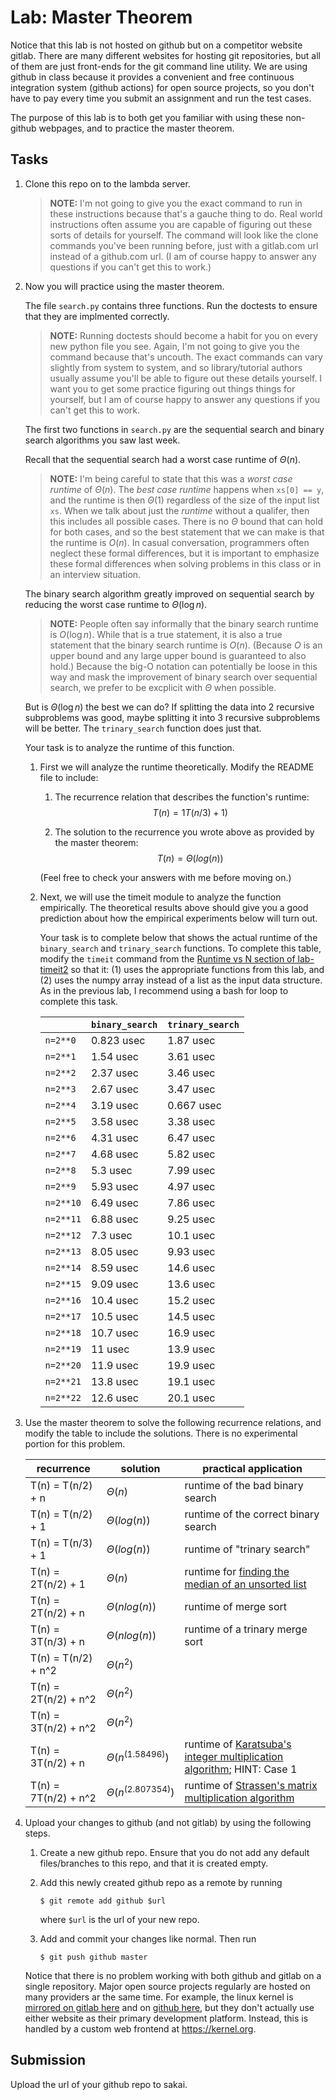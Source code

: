 # Lab: Master Theorem

Notice that this lab is not hosted on github but on a competitor website gitlab.
There are many different websites for hosting git repositories,
but all of them are just front-ends for the git command line utility.
We are using github in class because it provides a convenient and free continuous integration system (github actions) for open source projects,
so you don't have to pay every time you submit an assignment and run the test cases.

The purpose of this lab is to both get you familiar with using these non-github webpages, and to practice the master theorem.

## Tasks

1. Clone this repo on to the lambda server.

    > **NOTE:**
    > I'm not going to give you the exact command to run in these instructions because that's a gauche thing to do.
    > Real world instructions often assume you are capable of figuring out these sorts of details for yourself.
    > The command will look like the clone commands you've been running before, just with a gitlab.com url instead of a github.com url.
    > (I am of course happy to answer any questions if you can't get this to work.)

1. Now you will practice using the master theorem.

    The file `search.py` contains three functions.
    Run the doctests to ensure that they are implmented correctly.

    > **NOTE:**
    > Running doctests should become a habit for you on every new python file you see.
    > Again, I'm not going to give you the command because that's uncouth.
    > The exact commands can vary slightly from system to system,
    > and so library/tutorial authors usually assume you'll be able to figure out these details yourself.
    > I want you to get some practice figuring out things things for yourself,
    > but I am of course happy to answer any questions if you can't get this to work.

    The first two functions in `search.py` are the sequential search and binary search algorithms you saw last week.

    Recall that the sequential search had a worst case runtime of $\Theta(n)$.

    > **NOTE:**
    > I'm being careful to state that this was a *worst case runtime* of $\Theta(n)$.
    > The *best case runtime* happens when `xs[0] == y`,
    > and the runtime is then $\Theta(1)$ regardless of the size of the input list `xs`.
    > When we talk about just the *runtime* without a qualifer,
    > then this includes all possible cases.
    > There is no $\Theta$ bound that can hold for both cases,
    > and so the best statement that we can make is that the runtime is $O(n)$.
    > In casual conversation, programmers often neglect these formal differences,
    > but it is important to emphasize these formal differences when solving problems in this class or in an interview situation.

    The binary search algorithm greatly improved on sequential search by reducing the worst case runtime to $\Theta(\log n)$.

    > **NOTE:**
    > People often say informally that the binary search runtime is $O(\log n)$.
    > While that is a true statement, it is also a true statement that the binary search runtime is $O(n)$.
    > (Because $O$ is an upper bound and any large upper bound is guaranteed to also hold.)
    > Because the big-O notation can potentially be loose in this way and mask the improvement of binary search over sequential search,
    > we prefer to be excplicit with $\Theta$ when possible.

    But is $\Theta(\log n)$ the best we can do?
    If splitting the data into 2 recursive subproblems was good,
    maybe splitting it into 3 recursive subproblems will be better.
    The `trinary_search` function does just that.

    Your task is to analyze the runtime of this function.

    1. First we will analyze the runtime theoretically.
        Modify the README file to include:
    
        1. The recurrence relation that describes the function's runtime:
            $$T(n) = 1T(n/3) + 1)$$

        1. The solution to the recurrence you wrote above as provided by the master theorem:
            $$T(n) = \Theta(log(n))$$

        (Feel free to check your answers with me before moving on.)
    
    1. Next, we will use the timeit module to analyze the function empirically.
        The theoretical results above should give you a good prediction about how the empirical experiments below will turn out.

        Your task is to complete below that shows the actual runtime of the `binary_search` and `trinary_search` functions.
        To complete this table, modify the `timeit` command from the [Runtime vs N section of lab-timeit2](https://github.com/mikeizbicki/lab-timeit2#runtime-vs-n) so that it: (1) uses the appropriate functions from this lab, and (2) uses the numpy array instead of a list as the input data structure.
        As in the previous lab, I recommend using a bash for loop to complete this task.

        |                | `binary_search`           | `trinary_search`      |
        | -------------- | ------------------------- | --------------------- | 
        | `n=2**0`       |           0.823 usec      |     1.87 usec         |
        | `n=2**1`       |           1.54 usec       |     3.61 usec         |
        | `n=2**2`       |           2.37 usec       |     3.46 usec         |
        | `n=2**3`       |           2.67 usec       |     3.47 usec         |
        | `n=2**4`       |           3.19 usec       |     0.667 usec        |
        | `n=2**5`       |           3.58 usec       |     3.38 usec         |
        | `n=2**6`       |           4.31 usec       |     6.47 usec         |
        | `n=2**7`       |           4.68 usec       |     5.82 usec         |
        | `n=2**8`       |           5.3 usec        |     7.99 usec         |
        | `n=2**9`       |           5.93 usec       |     4.97 usec         |
        | `n=2**10`      |           6.49 usec       |     7.86 usec         |
        | `n=2**11`      |           6.88 usec       |     9.25 usec         |
        | `n=2**12`      |           7.3 usec        |     10.1 usec         |
        | `n=2**13`      |           8.05 usec       |     9.93 usec         |
        | `n=2**14`      |           8.59 usec       |     14.6 usec         |
        | `n=2**15`      |           9.09 usec       |     13.6 usec         |
        | `n=2**16`      |           10.4 usec       |     15.2 usec         |
        | `n=2**17`      |           10.5 usec       |     14.5 usec         |
        | `n=2**18`      |           10.7 usec       |     16.9 usec         |
        | `n=2**19`      |           11 usec         |     13.9 usec         |
        | `n=2**20`      |           11.9 usec       |     19.9 usec         |
        | `n=2**21`      |           13.8 usec       |     19.1 usec         |
        | `n=2**22`      |           12.6 usec       |     20.1 usec         |


1. Use the master theorem to solve the following recurrence relations,
    and modify the table to include the solutions.
    There is no experimental portion for this problem.

    | recurrence           | solution                       | practical application                     |
    | -------------------- | ------------------------------ | ----------------------------------------- |
    | T(n) = T(n/2) + n    | $\Theta(n)$                    | runtime of the bad binary search          |
    | T(n) = T(n/2) + 1    | $\Theta(log(n))$               | runtime of the correct binary search      |
    | T(n) = T(n/3) + 1    | $\Theta(log(n))$               | runtime of "trinary search"               |
    | T(n) = 2T(n/2) + 1   | $\Theta(n)$                    | runtime for [finding the median of an unsorted list](https://en.wikipedia.org/wiki/Quickselect) |
    | T(n) = 2T(n/2) + n   | $\Theta(nlog(n))$              | runtime of merge sort                     |
    | T(n) = 3T(n/3) + n   | $\Theta(nlog(n))$              | runtime of a trinary merge sort           |
    | T(n) = T(n/2) + n^2  | $\Theta(n^2)$                  |                                           |
    | T(n) = 2T(n/2) + n^2 | $\Theta(n^2)$                  |                                           |
    | T(n) = 3T(n/2) + n^2 | $\Theta(n^2)$                  |                                           |
    | T(n) = 3T(n/2) + n   | $\Theta(n^(1.58496))$                     | runtime of [Karatsuba's integer multiplication algorithm](https://en.wikipedia.org/wiki/Karatsuba_algorithm); HINT: Case 1 |
    | T(n) = 7T(n/2) + n^2 | $\Theta(n^(2.807354))$                     | runtime of [Strassen's matrix multiplication algorithm](https://en.wikipedia.org/wiki/Strassen_algorithm) |

1. Upload your changes to github (and not gitlab) by using the following steps.

    1. Create a new github repo.
        Ensure that you do not add any default files/branches to this repo, and that it is created empty.

    1. Add this newly created github repo as a remote by running
        ```
        $ git remote add github $url
        ```
        where `$url` is the url of your new repo.

    1. Add and commit your changes like normal.
        Then run
        ```
        $ git push github master
        ```
    
    Notice that there is no problem working with both github and gitlab on a single repository.
    Major open source projects regularly are hosted on many providers ar the same time.
    For example, the linux kernel is [mirrored on gitlab here](https://gitlab.com/linux-kernel/linux) and on [github here](https://github.com/torvalds/linux),
    but they don't actually use either website as their primary development platform.
    Instead, this is handled by a custom web frontend at <https://kernel.org>.

## Submission

Upload the url of your github repo to sakai.
